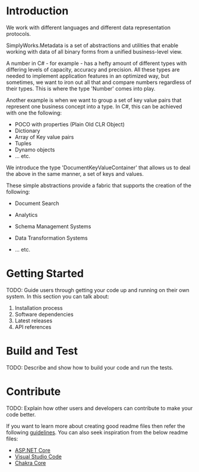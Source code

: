 # Introduction 
We work with different languages and different data representation protocols. 

SimplyWorks.Metadata is a set of abstractions and utilities that enable working with data of all binary forms from a unified business-level view.

A number in C# - for example - has a hefty amount of different types with differing levels of capacity, accuracy and precision. All these types are needed to implement application features in an optimized way, but sometimes, we want to iron out all that and compare numbers regardless of their types. This is where the type 'Number' comes into play.

Another example is when we want to group a set of key value pairs that represent one business concept into a type. In C#, this can be achieved with one the following: 
- POCO with properties (Plain Old CLR Object)
- Dictionary
- Array of Key value pairs
- Tuples
- Dynamo objects
- ... etc.

We introduce the type 'DocumentKeyValueContainer' that allows us to deal the above in the same manner, a set of keys and values.

These simple abstractions provide a fabric that supports the creation of the following:

- Document Search

- Analytics

- Schema Management Systems

- Data Transformation Systems

- ... etc.


# Getting Started
TODO: Guide users through getting your code up and running on their own system. In this section you can talk about:
1.	Installation process
2.	Software dependencies
3.	Latest releases
4.	API references

# Build and Test
TODO: Describe and show how to build your code and run the tests. 

# Contribute
TODO: Explain how other users and developers can contribute to make your code better. 

If you want to learn more about creating good readme files then refer the following [guidelines](https://www.visualstudio.com/en-us/docs/git/create-a-readme). You can also seek inspiration from the below readme files:
- [ASP.NET Core](https://github.com/aspnet/Home)
- [Visual Studio Code](https://github.com/Microsoft/vscode)
- [Chakra Core](https://github.com/Microsoft/ChakraCore)